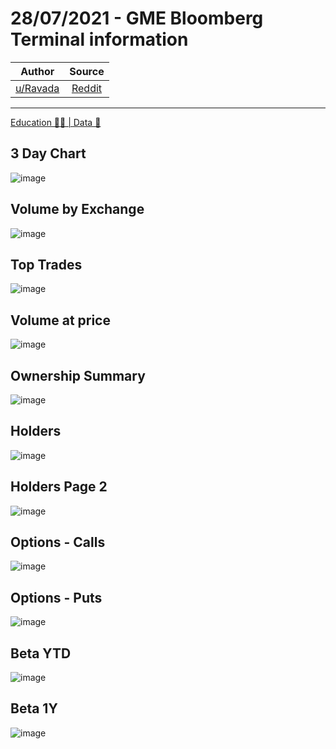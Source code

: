 28/07/2021 - GME Bloomberg Terminal information
===============================================

| Author       | Source       | 
| :-------------: |:-------------:|
|  [u/Ravada](https://www.reddit.com/user/Ravada/) | [Reddit](https://www.reddit.com/r/Superstonk/comments/otj6da/28072021_gme_bloomberg_terminal_information/) | 

---

[Education 👨‍🏫 | Data 🔢](https://www.reddit.com/r/Superstonk/search?q=flair_name%3A%22Education%20%F0%9F%91%A8%E2%80%8D%F0%9F%8F%AB%20%7C%20Data%20%F0%9F%94%A2%22&restrict_sr=1)

## 3 Day Chart
![image](https://user-images.githubusercontent.com/82035192/128215195-738146e9-22bd-4bf9-900e-f31b59d29dd4.png)


## Volume by Exchange
![image](https://user-images.githubusercontent.com/82035192/128215216-f2923402-4ce6-466d-b4ce-debd363b9937.png)


## Top Trades
![image](https://user-images.githubusercontent.com/82035192/128215224-838675d1-d3f8-4428-936f-0979a06540d5.png)


## Volume at price
![image](https://user-images.githubusercontent.com/82035192/128215238-e48d114a-e886-4416-9de5-d96d4946cbfc.png)


## Ownership Summary
![image](https://user-images.githubusercontent.com/82035192/128215249-2f80d856-bd2b-4ed5-8ac3-2ebb41539406.png)


## Holders
![image](https://user-images.githubusercontent.com/82035192/128215262-7292fdf6-32ac-4da9-9142-8be44df20b73.png)


## Holders Page 2
![image](https://user-images.githubusercontent.com/82035192/128215271-2cdfa984-d943-4fa6-9906-0b8f42e8550f.png)


## Options - Calls 
![image](https://user-images.githubusercontent.com/82035192/128215283-fcad2663-bccb-43bf-9279-5dc7b1cf88ea.png)


## Options - Puts
![image](https://user-images.githubusercontent.com/82035192/128215293-a13c37db-1517-49b2-979c-19c9486b2f50.png)


## Beta YTD
![image](https://user-images.githubusercontent.com/82035192/128215305-98baa8b8-bac3-4636-b22a-2d5d6d8aae70.png)


## Beta 1Y
![image](https://user-images.githubusercontent.com/82035192/128215320-539ad002-6873-49cd-a1ed-aa97b631776c.png)
